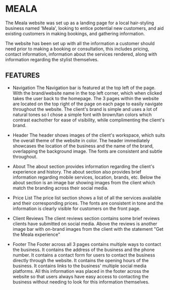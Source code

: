 MEALA 
======
The Meala website was set up as a landing page for a local hair-styling business named 'Meala', looking to entice potential new customers, and aid existing customers in making bookings, and gathering information. 

The website has been set up with all the information a customer should need prior to making a booking or consultation, this includes pricing, contact information, information about the services rendered, along with information regarding the stylist themselves.

<!--- Space for multiple view picture of finished site --->

FEATURES 
-----
- Navigation 
The Navigation bar is featured at the top left of the page. With the brand/website name in the top left corner, which when clicked takes the user back to the homepage. 
The 3 pages within the website are located on the top right of the page on each page to easily navigate throughout the website. 
The client's brand is simple and uses a lot of natural tones so I chose a simple font with brown/tan colors which contrast eachother for ease of visibility, while complimenting the client's brand. 

<!--- Space for picture of nav bar --->

- Header 
The header shows images of the client's workspace, which suits the overall theme of the website in color. 
The header immediately showcases the location of the business and the name of the brand, overlapping the background image. 
The fonts are consistent and subtle throughout. 

<!--- Space for picture of header --->

- About 
The about section provides information regarding the client's experience and history.
The about section also provides brief information regarding mobile services, location, brands, etc. 
Below the about section is an image bar showing images from the client which match the branding across their social media. 

<!--- Space for picture of about --->

- Price List 
The price list section shows a list of all the services available and their corresponding prices.
The fonts are consistent in tone and the information is clearly visible for customers on the front page.

<!--- Space for picture of price list --->

- Client Reviews
The client reviews section contains some brief reviews clients have submitted on social media.
Above the reviews is another image bar with on-brand images from the client with the statement "Get the Meala experience" 

<!--- Space for picture of reviews --->

- Footer 
The Footer across all 3 pages contains multiple ways to contact the business.
It contains the address of the business and the phone number.
It contains a contact form for users to contact the business directly through the website. 
It contains the opening hours of the business.
It contains links to the business' multiple social media platforms. 
All this information was placed in the footer across the website so that users always have easy access to contacting the business without needing to look for this information themselves.

<!--- Space for picture of footer --->


<!--- Space for picture of footer --->
